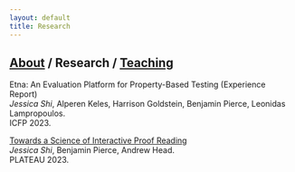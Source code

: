 ```yaml
---
layout: default
title: Research
---
```


## [About](https://jwshi21.github.io/) / Research / [Teaching](https://jwshi21.github.io/teaching.html)

Etna: An Evaluation Platform for Property-Based Testing (Experience Report)   
_Jessica Shi_, Alperen Keles, Harrison Goldstein, Benjamin Pierce, Leonidas Lampropoulos.  
ICFP 2023.

[Towards a Science of Interactive Proof Reading](https://jwshi21.github.io/Plateau.pdf)  
_Jessica Shi_, Benjamin Pierce, Andrew Head.  
PLATEAU 2023.
